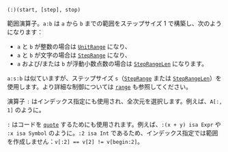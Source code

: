 ```
(:)(start, [step], stop)
```

範囲演算子。`a:b` は `a` から `b` までの範囲をステップサイズ 1 で構築し、次のようになります：

  * `a` と `b` が整数の場合は [`UnitRange`](@ref) になり、
  * `a` と `b` が文字の場合は [`StepRange`](@ref) になり、
  * `a` および/または `b` が浮動小数点数の場合は [`StepRangeLen`](@ref) になります。

`a:s:b` は似ていますが、ステップサイズ `s`（[`StepRange`](@ref) または [`StepRangeLen`](@ref)）を使用します。より詳細な制御については [`range`](@ref) も参照してください。

演算子 `:` はインデックス指定にも使用され、全次元を選択します。例えば、`A[:, 1]` のように。

`:` はコードを [`quote`](@ref) するためにも使用されます。例えば、`:(x + y) isa Expr` や `:x isa Symbol` のように。`:2 isa Int` であるため、インデックス指定では範囲を作成しません：`v[:2] == v[2] != v[begin:2]`。
